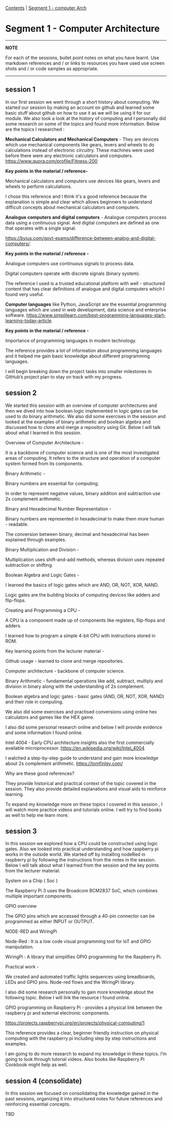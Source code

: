 [Contents](../personal_learning_record/personal_learning_record.md) | [Segment 1 - computer Arch](../personal_learning_record/segment1.md) 

# Segment 1 - Computer Architecture

---
**NOTE**

For each of the sessions, bullet point notes on what you have learnt.
Use markdown references and / or links to resources you have used
use  screen shots and / or code samples as appropriate.

---

## session 1

In our first session we went through a short history about computing. We started our session by making an account on github and learned some basic stuff about github on how to use it as we will be using it for our module. We also took a look at the history of computing and I personally did some research on some of the topics and found more information. Below are the topics I researched :

**Mechanical Calculators and Mechanical Computers** - They are devices which use mechanical components like gears, levers and wheels to do calculations instead of electronic circuitry. These machines were used before there were any electronic calculators and computers. <https://www.quora.com/profile/Fitness-200>

**Key points in the material / reference-**

Mechanical calculators and computers use devices like gears, levers and wheels to perform calculations.

I chose this reference and I think it's a good reference because the explanation is simple and clear which allows beginners to understand difficult concepts about mechanical calculators and computers.

**Analogue computers and digital computers** - Analogue computers process data using a continuous signal. And digital computers are defined as one that operates with a single signal.

<https://byjus.com/govt-exams/difference-between-analog-and-digital-computers/>.

**Key points in the material / reference -**

Analogue computers use continuous signals to process data.

Digital computers operate with discrete signals (binary system).

The reference I used is a trusted educational platform with well - structured content that has clear definitions of analogue and digital computers which I found very useful.

**Computer languages** like Python, JavaScript are the essential programming languages which are used in web development, data science and enterprise software. <https://www.simplilearn.com/best-programming-languages-start-learning-today-article>.

**Key points in the material / reference -**

Importance of programming languages in modern technology.

The reference provides a lot of information about programming languages and it helped me gain basic knowledge about different programming languages.

I will begin breaking down the project tasks into smaller milestones in GitHub’s project plan to stay on track with my progress.


## session 2

We started this session with an overview of computer architectures and then we dived into how boolean logic implemented in logic gates can be used to do binary arithmetic. We also did some exercises in the session and looked at the examples of binary arithmetic and boolean algebra and discussed how to clone and merge a repository using Git. Below I will talk about what I learned in this session.

Overview of Computer Architecture -

It is a backbone of computer science and is one of the most investigated areas of computing. It refers to the structure and operation of a computer system formed from its components.

Binary Arithmetic -

Binary numbers are essential for computing.

In order to represent negative values, binary addition and subtraction use 2s complement arithmetic.

Binary and Hexadecimal Number Representation -

Binary numbers are represented in hexadecimal to make them more human - readable.

The conversion between binary, decimal and hexadecimal has been explained through examples.

Binary Multiplication and Division -

Multiplication uses shift-and-add methods, whereas division uses repeated subtraction or shifting.

Boolean Algebra and Logic Gates -

I learned the basics of logic gates which are AND, OR, NOT, XOR, NAND.

Logic gates are the building blocks of computing devices like adders and flip-flops.

Creating and Programming a CPU -

A CPU is a component made up of components like registers, flip-flops and adders.

I learned how to program a simple 4-bit CPU with instructions stored in ROM.

Key learning points from the lecturer material -

Github usage - learned to clone and merge repositories.

Computer architecture - backbone of computer science.

Binary Arithmetic - fundamental operations like add, subtract, multiply and division in binary along with the understanding of 2s complement.

Boolean algebra and logic gates - basic gates (AND, OR, NOT, XOR, NAND) and their role in computing.

We also did some exercises and practised conversions using online hex calculators and games like the HEX game.

I also did some personal research online and below I will provide evidence and some information I found online.

Intel 4004 - Early CPU architecture insights also the first commercially available microprocessor. <https://en.wikipedia.org/wiki/Intel_4004>

I watched a step-by-step guide to understand and gain more knowledge about 2s complement arithmetic. <https://tomfinley.com/>

Why are these good references?

They provide historical and practical context of the topic covered in the session. They also provide detailed explanations and visual aids to reinforce learning.

To expand my knowledge more on these topics I covered in this session , I will watch more practice videos and tutorials online. I will try to find books as well to help me learn more.



## session 3

In this session we explored how a CPU could be constructed using logic gates. Also we looked into practical understanding and how raspberry pi works in the outside world. We started off by installing nodeRed in raspberry pi by following the instructions from the notes in the session. Below I will talk about what I learned from the session and the key points from the lecturer material.

System on a Chip ( Soc )

The Raspberry Pi 3 uses the Broadcom BCM2837 SoC, which combines multiple important components.

GPIO overview

The GPIO pins which are accessed through a 40-pin connector can be programmed as either INPUT or OUTPUT.

NODE-RED and WiringPi

Node-Red : It is a low code visual programming tool for IoT and GPIO manipulation.

WiringPi : A library that simplifies GPIO programming for the Raspberry Pi.

Practical work -

We created and automated traffic lights sequences using breadboards, LEDs and GPIO pins. Node-red flows and the WiringPi library.

I also did some research personally to gain more knowledge about the following topic. Below I will link the resource I found online.

GPIO programming on Raspberry Pi - provides a physical link between the raspberry pi and external electronic components.

<https://projects.raspberrypi.org/en/projects/physical-computing/1>

This reference provides a clear, beginner friendly instruction on physical computing with the raspberry pi including step by step instructions and examples.

I am going to do more research to expand my knowledge in these topics. I’m going to look through tutorial videos. Also books like Raspberry Pi Cookbook might help as well.


## session 4 (consolidate)

In this session we focused on consolidating the knowledge gained in the past sessions, organizing it into structured notes for future references and reinforcing essential concepts.


TBD
